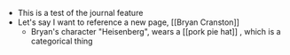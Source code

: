 - This is a test of the journal feature
- Let's say I want to reference a new page, [[Bryan Cranston]]
	- Bryan's character "Heisenberg", wears a [[pork pie hat]] , which is a categorical thing